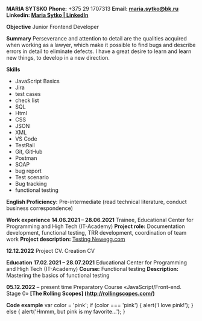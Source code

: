 **MARIA SYTSKO**
**Phone:** +375 29 1707313
**Email: maria.sytko@bk.ru**  
**Linkedin: [Maria Sytko | LinkedIn](https://www.linkedin.com/in/maria-sytko-911262216/)**

**Objective**
Junior Frontend Developer

**Summary**
Perseverance and attention to detail are the qualities acquired when working as a lawyer, which make it possible to find bugs and describe errors in detail to eliminate defects. I have a great desire to learn and learn new things, to develop in a new direction.

**Skills**
- JavaScript Basics
- Jira
- test cases
- check list
- SQL
- Html
- CSS
- JSON
- XML
- VS Code
- TestRail
- Git, GitHub
- Postman
- SOAP
- bug report
- Test scenario
- Bug tracking
- functional testing

**English Proficiency:** Pre-intermediate (read technical literature, conduct business correspondence)

**Work experience**
**14.06.2021 – 28.06.2021** Trainee, Educational Center for Programming and High Tech (IT-Academy)
**Project role:** Documentation development, functional testing, TRR development, coordination of team work
**Project description:** [Testing Newegg.com](https://docs.google.com/presentation/d/1VrCs7DBAnB2gbOAly4vOkssiz8QBCDmc/edit#slide=id.p1)

**12.12.2022** Project CV. Creation CV

**Education**
**17.02.2021 – 28.07.2021** Educational Center for Programming and High Tech (IT-Academy)
**Course:** Functional testing
**Description:** Mastering the basics of functional testing

**05.12.2022** – present time Preparatory Course «JavaScript/Front-end. Stage 0»
**[The Rolling Scopes] (http://rollingscopes.com/)**

**Code example**
var color = 'pink';
if (color === 'pink') {
alert('I love pink!');
} else {
alert('Hmmm, but pink is my favorite...');
}
